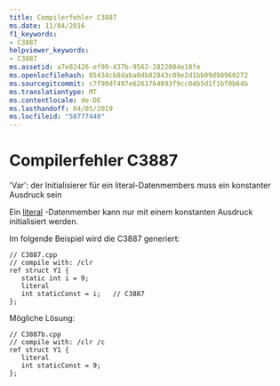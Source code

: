 ```yaml
---
title: Compilerfehler C3887
ms.date: 11/04/2016
f1_keywords:
- C3887
helpviewer_keywords:
- C3887
ms.assetid: a7e82426-ef99-437b-9562-2822004e18fe
ms.openlocfilehash: 85434cb8daba0db82843c09e2d1bb09d98960272
ms.sourcegitcommit: c7f90df497e6261764893f9cc04b5d1f1bf0b64b
ms.translationtype: MT
ms.contentlocale: de-DE
ms.lasthandoff: 04/05/2019
ms.locfileid: "58777440"
---
```

# <a name="compiler-error-c3887"></a>Compilerfehler C3887

'Var': der Initialisierer für ein literal-Datenmembers muss ein konstanter Ausdruck sein

Ein [literal](../../extensions/literal-cpp-component-extensions.md) -Datenmember kann nur mit einem konstanten Ausdruck initialisiert werden.

Im folgende Beispiel wird die C3887 generiert:

```
// C3887.cpp
// compile with: /clr
ref struct Y1 {
   static int i = 9;
   literal
   int staticConst = i;   // C3887
};
```

Mögliche Lösung:

```
// C3887b.cpp
// compile with: /clr /c
ref struct Y1 {
   literal
   int staticConst = 9;
};
```